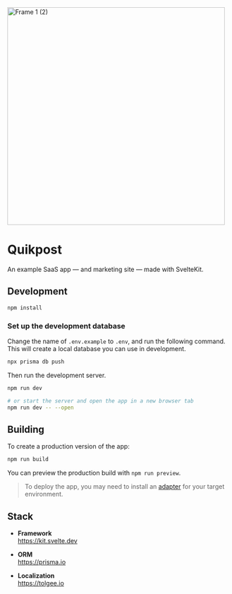 <img width="493" alt="Frame 1 (2)" src="https://user-images.githubusercontent.com/18753964/194757487-388aadac-d5b9-46ae-a608-b099d1a77a37.png">

# Quikpost
An example SaaS app — and marketing site — made with SvelteKit.

## Development

```bash
npm install
```

### Set up the development database

Change the name of `.env.example` to `.env`, and run the following command. This will create a local database you can use in development.

```bash
npx prisma db push
```

Then run the development server.

```bash
npm run dev

# or start the server and open the app in a new browser tab
npm run dev -- --open
```

## Building

To create a production version of the app:

```bash
npm run build
```

You can preview the production build with `npm run preview`.

> To deploy the app, you may need to install an [adapter](https://kit.svelte.dev/docs/adapters) for your target environment.

## Stack
- **Framework**  
https://kit.svelte.dev

- **ORM**  
https://prisma.io

- **Localization**  
https://tolgee.io
